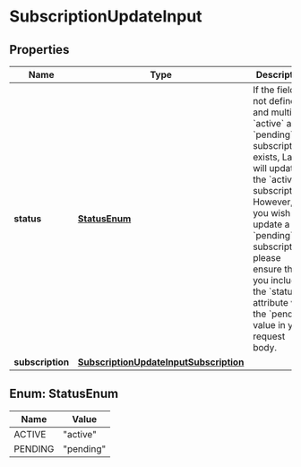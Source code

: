

# SubscriptionUpdateInput


## Properties

| Name | Type | Description | Notes |
|------------ | ------------- | ------------- | -------------|
|**status** | [**StatusEnum**](#StatusEnum) | If the field is not defined and multiple &#x60;active&#x60; and &#x60;pending&#x60; subscriptions exists, Lago will update the &#x60;active&#x60; subscription. However, if you wish to update a &#x60;pending&#x60; subscription, please ensure that you include the &#x60;status&#x60; attribute with the &#x60;pending&#x60; value in your request body. |  [optional] |
|**subscription** | [**SubscriptionUpdateInputSubscription**](SubscriptionUpdateInputSubscription.md) |  |  |



## Enum: StatusEnum

| Name | Value |
|---- | -----|
| ACTIVE | &quot;active&quot; |
| PENDING | &quot;pending&quot; |



